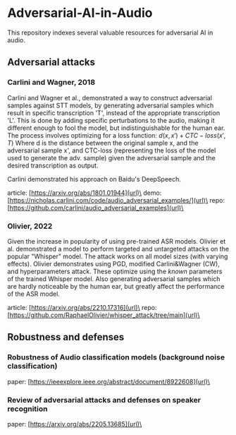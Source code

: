 # Adversarial-AI-in-Audio
This repository indexes several valuable resources for adversarial AI in audio.

## Adversarial attacks
### Carlini and Wagner, 2018
Carlini and Wagner et al., demonstrated a way to construct adversarial samples against STT models, by
generating adversarial samples which result in specific transcription 'T', instead of the appropriate transcription 'L'.
This is done by adding specific perturbations to the audio, making it different enough to fool the model, but indistinguishable for the human ear.
The process involves optimizing for a loss function:
$d(x,x')+CTC-loss(x',T)$
Where d is the distance between the original sample x, and the adversarial sample x', and CTC-loss (representing
the loss of the model used to generate the adv. sample) given the adversarial sample and the desired transcription as output.

Carlini demonstrated his approach on Baidu's DeepSpeech.

article: [https://arxiv.org/abs/1801.01944](url)\
demo: [https://nicholas.carlini.com/code/audio_adversarial_examples/](url)\
repo: [https://github.com/carlini/audio_adversarial_examples](url)\

### Olivier, 2022
Given the increase in popularity of using pre-trained ASR models.
Olivier et al. demonstrated a model to perform targeted and untargeted attacks on the popular
"Whisper" model. The attack works on all model sizes (with varying effects).
Olivier demonstrates using PGD, modified Carlini&Wagner (CW), and hyperparameters attack.
These optimize using the *known* parameters of the trained Whisper model.
Also generating adversarial samples which are hardly noticeable by the human ear, but greatly
affect the performance of the ASR model.

article: [https://arxiv.org/abs/2210.17316](url)\
repo: [https://github.com/RaphaelOlivier/whisper_attack/tree/main](url)\


## Robustness and defenses

### Robustness of Audio classification models (background noise classification)
paper: [https://ieeexplore.ieee.org/abstract/document/8922608](url)\

### Review of adversarial attacks and defenses on speaker recognition
paper: [https://arxiv.org/abs/2205.13685](url)\


